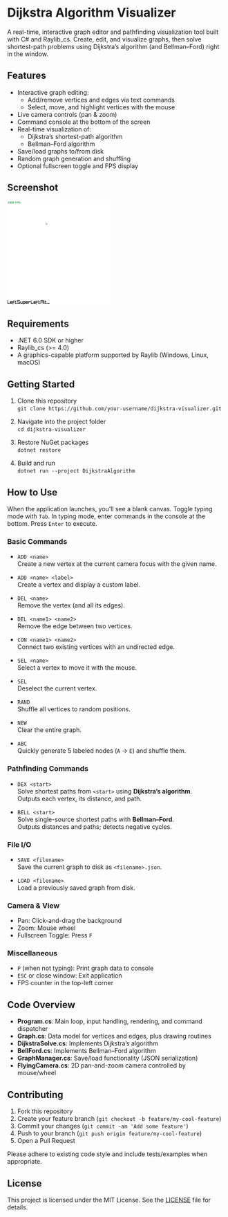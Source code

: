 # Dijkstra Algorithm Visualizer

A real-time, interactive graph editor and pathfinding visualization tool built with C# and Raylib_cs. Create, edit, and visualize graphs, then solve shortest-path problems using Dijkstra’s algorithm (and Bellman–Ford) right in the window.

## Features

- Interactive graph editing:
  - Add/remove vertices and edges via text commands
  - Select, move, and highlight vertices with the mouse
- Live camera controls (pan & zoom)
- Command console at the bottom of the screen
- Real-time visualization of:
  - Dijkstra’s shortest-path algorithm
  - Bellman–Ford algorithm
- Save/load graphs to/from disk
- Random graph generation and shuffling
- Optional fullscreen toggle and FPS display

## Screenshot

![Demo Screenshot](./screenshots/output.gif)


## Requirements

- .NET 6.0 SDK or higher
- Raylib_cs (>= 4.0)
- A graphics-capable platform supported by Raylib (Windows, Linux, macOS)

## Getting Started

1. Clone this repository  
   `git clone https://github.com/your-username/dijkstra-visualizer.git`

2. Navigate into the project folder  
   `cd dijkstra-visualizer`

3. Restore NuGet packages  
   `dotnet restore`

4. Build and run  
   `dotnet run --project DijkstraAlgorithm`

## How to Use

When the application launches, you’ll see a blank canvas. Toggle typing mode with `Tab`. In typing mode, enter commands in the console at the bottom. Press `Enter` to execute.

### Basic Commands

- `ADD <name>`  
  Create a new vertex at the current camera focus with the given name.  
- `ADD <name> <label>`  
  Create a vertex and display a custom label.

- `DEL <name>`  
  Remove the vertex (and all its edges).

- `DEL <name1> <name2>`  
  Remove the edge between two vertices.

- `CON <name1> <name2>`  
  Connect two existing vertices with an undirected edge.

- `SEL <name>`  
  Select a vertex to move it with the mouse.  
- `SEL`  
  Deselect the current vertex.

- `RAND`  
  Shuffle all vertices to random positions.

- `NEW`  
  Clear the entire graph.

- `ABC`  
  Quickly generate 5 labeled nodes (`A` → `E`) and shuffle them.

### Pathfinding Commands

- `DEX <start>`  
  Solve shortest paths from `<start>` using **Dijkstra’s algorithm**.  
  Outputs each vertex, its distance, and path.

- `BELL <start>`  
  Solve single-source shortest paths with **Bellman–Ford**.  
  Outputs distances and paths; detects negative cycles.

### File I/O

- `SAVE <filename>`  
  Save the current graph to disk as `<filename>.json`.

- `LOAD <filename>`  
  Load a previously saved graph from disk.

### Camera & View

- Pan: Click-and-drag the background  
- Zoom: Mouse wheel  
- Fullscreen Toggle: Press `F`

### Miscellaneous

- `P` (when not typing): Print graph data to console  
- `ESC` or close window: Exit application  
- FPS counter in the top-left corner  

## Code Overview

- **Program.cs**: Main loop, input handling, rendering, and command dispatcher  
- **Graph.cs**: Data model for vertices and edges, plus drawing routines  
- **DijkstraSolve.cs**: Implements Dijkstra’s algorithm  
- **BellFord.cs**: Implements Bellman–Ford algorithm  
- **GraphManager.cs**: Save/load functionality (JSON serialization)  
- **FlyingCamera.cs**: 2D pan-and-zoom camera controlled by mouse/wheel  

## Contributing

1. Fork this repository  
2. Create your feature branch (`git checkout -b feature/my-cool-feature`)  
3. Commit your changes (`git commit -am 'Add some feature'`)  
4. Push to your branch (`git push origin feature/my-cool-feature`)  
5. Open a Pull Request

Please adhere to existing code style and include tests/examples when appropriate.

## License

This project is licensed under the MIT License. See the [LICENSE](LICENSE) file for details.
